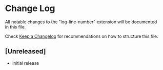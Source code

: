 # Change Log

All notable changes to the "log-line-number" extension will be documented in this file.

Check [Keep a Changelog](http://keepachangelog.com/) for recommendations on how to structure this file.

## [Unreleased]

- Initial release